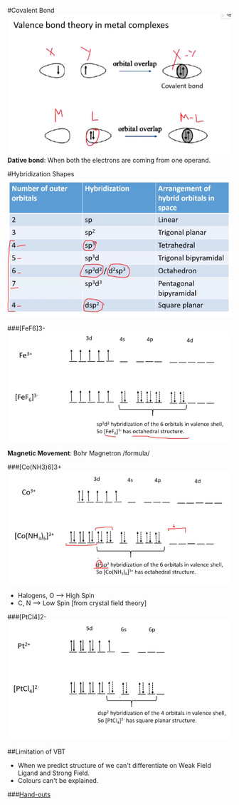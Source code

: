#Covalent Bond
![img_1.png](img_1.png)
**Dative bond**: When both the electrons are coming from one operand.

#Hybridization Shapes
![img_4.png](img_4.png)

###[FeF6]3- ![img_5.png](img_5.png)

**Magnetic Movement**: Bohr Magnetron
/formula/

###[Co(NH3)6]3+
![img_6.png](img_6.png)

* Halogens, O --> High Spin
* C, N        --> Low Spin
[from crystal field theory]
  
###[PtCl4]2-
![img_8.png](img_8.png)

##Limitation of VBT
* When we predict structure of we can't differentiate on Weak Field Ligand and Strong Field.
* Colours can't be explained.

###[Hand-outs](./VBT.pdf)